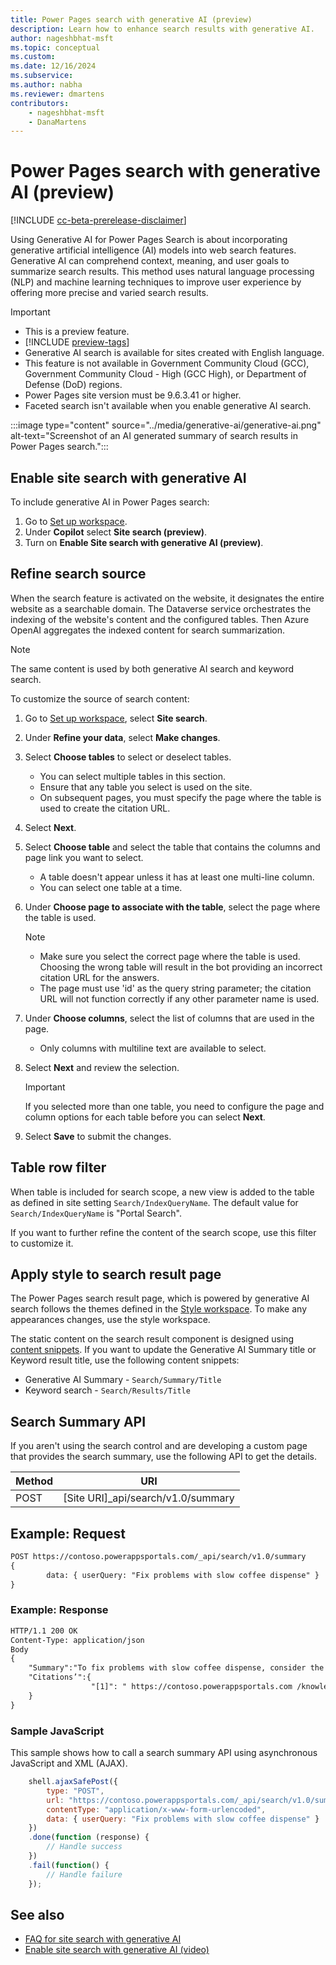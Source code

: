 ```yaml
---
title: Power Pages search with generative AI (preview)
description: Learn how to enhance search results with generative AI.
author: nageshbhat-msft
ms.topic: conceptual
ms.custom: 
ms.date: 12/16/2024
ms.subservice: 
ms.author: nabha
ms.reviewer: dmartens
contributors:
    - nageshbhat-msft
    - DanaMartens
---
```


# Power Pages search with generative AI (preview)

[!INCLUDE [cc-beta-prerelease-disclaimer](../../includes/cc-beta-prerelease-disclaimer.md)]

Using Generative AI for Power Pages Search is about incorporating generative artificial intelligence (AI) models into web search features. Generative AI can comprehend context, meaning, and user goals to summarize search results. This method uses natural language processing (NLP) and machine learning techniques to improve user experience by offering more precise and varied search results.

> [!IMPORTANT]
> - This is a preview feature.
> - [!INCLUDE [preview-tags](../../includes/cc-preview-features-definition.md)]
> - Generative AI search is available for sites created with English language.
> - This feature is not available in Government Community Cloud (GCC), Government Community Cloud - High (GCC High), or Department of Defense (DoD) regions.
> - Power Pages site version must be 9.6.3.41 or higher.
> - Faceted search isn't available when you enable generative AI search.

:::image type="content" source="../media/generative-ai/generative-ai.png" alt-text="Screenshot of an AI generated summary of search results in Power Pages search.":::

## Enable site search with generative AI

To include generative AI in Power Pages search:

1. Go to [Set up workspace](../setup-workspace.md).
1. Under **Copilot** select **Site search (preview)**.
1. Turn on **Enable Site search with generative AI (preview)**.

## Refine search source

When the search feature is activated on the website, it designates the entire website as a searchable domain. The Dataverse service orchestrates the indexing of the website's content and the configured tables. Then Azure OpenAI aggregates the indexed content for search summarization.

> [!NOTE]
> The same content is used by both generative AI search and keyword search.

To customize the source of search content:

1. Go to [Set up workspace](../setup-workspace.md), select **Site search**.
1. Under **Refine your data**, select **Make changes**.
1. Select **Choose tables** to select or deselect tables.
    - You can select multiple tables in this section.
    - Ensure that any table you select is used on the site.
    - On subsequent pages, you must specify the page where the table is used to create the citation URL.
1. Select **Next**.
1. Select **Choose table** and select the table that contains the columns and page link you want to select.
    - A table doesn't appear unless it has at least one multi-line column.
    - You can select one table at a time.
1. Under **Choose page to associate with the table**, select the page where the table is used.

    > [!NOTE]
    > - Make sure you select the correct page where the table is used. Choosing the wrong table will result in the bot providing an incorrect citation URL for the answers.
    > - The page must use 'id' as the query string parameter; the citation URL will not function correctly if any other parameter name is used.

1. Under **Choose columns**, select the list of columns that are used in the page.
    - Only columns with multiline text are available to select.
1. Select **Next** and review the selection.

    > [!IMPORTANT]
    > If you selected more than one table, you need to configure the page and column options for each table before you can select **Next**.

1. Select **Save** to submit the changes.

## Table row filter

When table is included for search scope, a new view is added to the table as defined in site setting `Search/IndexQueryName`.
The default value for `Search/IndexQueryName` is "Portal Search".

If you want to further refine the content of the search scope, use this filter to customize it.

## Apply style to search result page

The Power Pages search result page, which is powered by generative AI search follows the themes defined in the [Style workspace](../../getting-started/style-site.md). To make any appearances changes, use the style workspace.

The static content on the search result component is designed using [content snippets](../customize-content-snippets.md). If you want to update the Generative AI Summary title or Keyword result title, use the following content snippets:

- Generative AI Summary - `Search/Summary/Title`
- Keyword search - `Search/Results/Title`

## Search Summary API

If you aren't using the search control and are developing a custom page that provides the search summary, use the following API to get the details.

| Method | URI                                                    |
|--------|--------------------------------------------------------|
| POST   | \[Site URI\]\_api/search/v1.0/summary |

## Example: Request

```html
POST https://contoso.powerappsportals.com/_api/search/v1.0/summary
{
        data: { userQuery: "Fix problems with slow coffee dispense" }
}
```

### Example: Response

```html
HTTP/1.1 200 OK
Content-Type: application/json
Body
{
    "Summary":"To fix problems with slow coffee dispense, consider the following steps:\n\n1. **Check for Mineral Deposits**: One of the most common reasons for slow brewing is the buildup of mineral deposits inside the coffee maker. If you are using tap water, minerals like calcium can accumulate, leading to slow brew times and poor-tasting coffee.",
    "Citations’":{
                  "[1]": " https://contoso.powerappsportals.com /knowledgebase/article/KA-01055",
    }
}
```

### Sample JavaScript

This sample shows how to call a search summary API using asynchronous JavaScript and XML (AJAX).

```javascript
    shell.ajaxSafePost({
        type: "POST",
        url: "https://contoso.powerappsportals.com/_api/search/v1.0/summary",
        contentType: "application/x-www-form-urlencoded",
        data: { userQuery: "Fix problems with slow coffee dispense" }
    })
    .done(function (response) {
        // Handle success
    })
    .fail(function() {
        // Handle failure
    });
```

## See also

- [FAQ for site search with generative AI](../../faqs-generative-ai-search.md)
- [Enable site search with generative AI (video)](https://youtu.be/2SEGiPhyYiQ?feature=shared)
